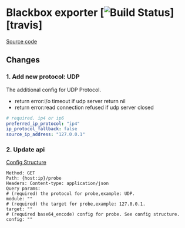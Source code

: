 # Blackbox exporter [![Build Status](https://travis-ci.org/woraser/blackbox_exporter.svg)][travis]
[Source code](https://github.com/prometheus/blackbox_exporter/)


## Changes

### 1. Add new protocol: UDP 

The additional config for UDP Protocol.
* return error:i/o timeout if udp server return nil
* return error:read connection refused if udp server closed
```yaml
# required. ip4 or ip6
preferred_ip_protocol: "ip4" 
ip_protocol_fallback: false
source_ip_address: "127.0.0.1"  
```

### 2. Update api
[Config Structure](https://github.com/woraser/blackbox_exporter/blob/master/config/config.go)
```
Method: GET
Path: {host:ip}/probe
Headers: Content-type: application/json
Query params:
# (required) the protocol for probe,example: UDP.
module: "" 
# (required) the target for probe,example: 127.0.0.1.
target: ""
# (required base64_encode) config for probe. See config structure.
config: ""
```
